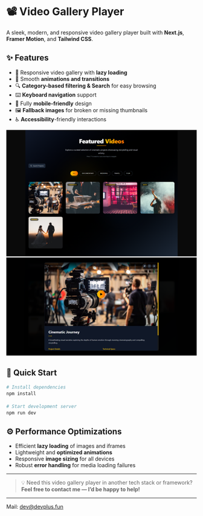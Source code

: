 # 📽️ Video Gallery Player

A sleek, modern, and responsive video gallery player built with **Next.js**, **Framer Motion**, and **Tailwind CSS**.

## ✨ Features

* 🎥 Responsive video gallery with **lazy loading**
* 🎨 Smooth **animations and transitions**
* 🔍 **Category-based filtering & Search** for easy browsing
* ⌨️ **Keyboard navigation** support
* 📱 Fully **mobile-friendly** design
* 🖼️ **Fallback images** for broken or missing thumbnails
* ♿ **Accessibility**-friendly interactions

![Preview](public/preview1.png "Preview")
![Preview](public/preview2.png "Preview")

## 🚀 Quick Start

```bash
# Install dependencies
npm install

# Start development server
npm run dev
```

## ⚙️ Performance Optimizations

* Efficient **lazy loading** of images and iframes
* Lightweight and **optimized animations**
* Responsive **image sizing** for all devices
* Robust **error handling** for media loading failures

---

> 💡 Need this video gallery player in another tech stack or framework?
> **Feel free to contact me — I’d be happy to help!**

---

Mail: dev@devplus.fun